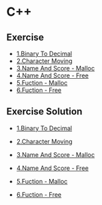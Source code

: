 <h1>
    C++
</h1>

<h2>
    Exercise
</h2>

* [1.Binary To Decimal](./Algorithm/Algorithm/Problem/1_binary_to_decimal.md)
* [2.Character Moving](./Algorithm/Algorithm/Problem/2_character_mv.md)
* [3.Name And Score - Malloc](./Algorithm/Algorithm/Problem/3_NameAndScoreMalloc.md)
* [4.Name And Score - Free](./Algorithm/Algorithm/Problem/4_NameAndScoreFree.md)
* [5.Fuction - Malloc](./Algorithm/Algorithm/Problem/5_FunctionMalloc.md)
* [6.Fuction - Free](./Algorithm/Algorithm/Problem/6_FunctionFree.md)

<h2>
    Exercise Solution
</h2>

* [1.Binary To Decimal](./Algorithm/Algorithm/Problem/1_binary_to_decimal.cpp)
* [2.Character Moving](./Algorithm/Algorithm/Problem/2_character_mv.cpp)
* [3.Name And Score - Malloc](./Algorithm/Algorithm/Problem/3_NameAndScoreMalloc.cpp)
* [4.Name And Score - Free](./Algorithm/Algorithm/Problem/4_NameAndScoreFree.cpp)
* [5.Fuction - Malloc](./Algorithm/Algorithm/Problem/5_FunctionMalloc.cpp)

* [6.Fuction - Free](./Algorithm/Algorithm/Problem/6_FunctionFree.cpp)